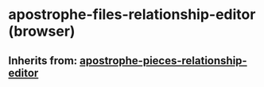 # apostrophe-files-relationship-editor (browser)
## Inherits from: [apostrophe-pieces-relationship-editor](../apostrophe-pieces/browser-apostrophe-pieces-relationship-editor.md)

